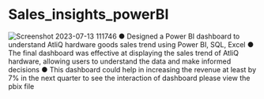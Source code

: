 # Sales_insights_powerBI
![Screenshot 2023-07-13 111746](https://github.com/ananddddddddd/Sales_insights_powerBI/assets/98332802/b8607386-383f-4c47-86d5-67ad9c7ed0f9)
●	Designed a Power BI dashboard to understand AtliQ hardware goods sales trend using Power BI, SQL, Excel
●	The final dashboard was effective at displaying the sales trend of AtliQ hardware, allowing users to understand the data and make informed decisions
●	This dashboard could help in increasing the revenue at least by 7% in the next quarter
to see the interaction of dashboard please view the pbix file
